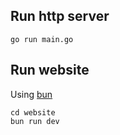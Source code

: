 ## Run http server

```
go run main.go
```

## Run website

Using [bun](https://bun.sh)

```
cd website
bun run dev
```
